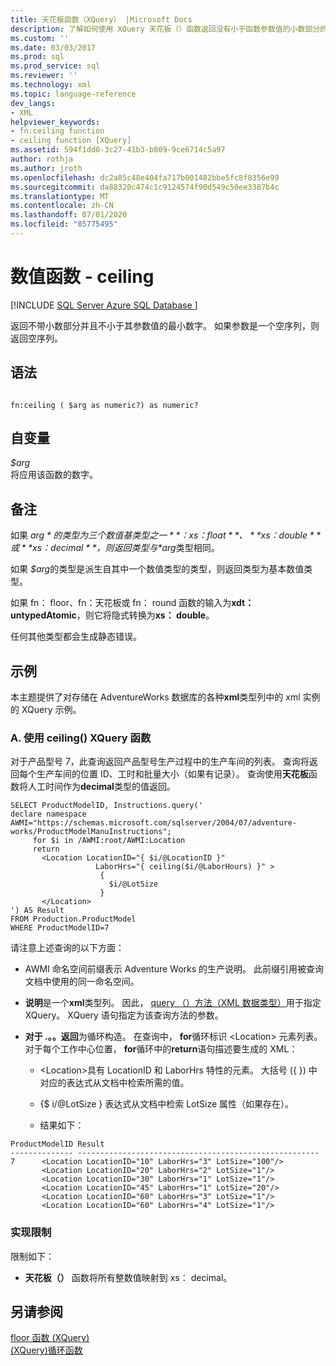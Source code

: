 ```yaml
---
title: 天花板函数（XQuery） |Microsoft Docs
description: 了解如何使用 XQuery 天花板（）函数返回没有小于函数参数值的小数部分的最小数字。
ms.custom: ''
ms.date: 03/03/2017
ms.prod: sql
ms.prod_service: sql
ms.reviewer: ''
ms.technology: xml
ms.topic: language-reference
dev_langs:
- XML
helpviewer_keywords:
- fn:ceiling function
- ceiling function [XQuery]
ms.assetid: 594f1dd0-3c27-41b3-b809-9ce6714c5a97
author: rothja
ms.author: jroth
ms.openlocfilehash: dc2a85c48e404fa717b001482bbe5fc8f8356e99
ms.sourcegitcommit: da88320c474c1c9124574f90d549c50ee3387b4c
ms.translationtype: MT
ms.contentlocale: zh-CN
ms.lasthandoff: 07/01/2020
ms.locfileid: "85775495"
---
```

# <a name="numeric-values-functions---ceiling"></a>数值函数 - ceiling 
[!INCLUDE [SQL Server Azure SQL Database ](../includes/applies-to-version/sqlserver.md)]

  返回不带小数部分并且不小于其参数值的最小数字。 如果参数是一个空序列，则返回空序列。  
  
## <a name="syntax"></a>语法  
  
```  
  
fn:ceiling ( $arg as numeric?) as numeric?  
```  
  
## <a name="arguments"></a>自变量  
 *$arg*  
 将应用该函数的数字。  
  
## <a name="remarks"></a>备注  
 如果 *$arg*的类型为三个数值基类型之一 **： xs： float**、 **xs： double**或**xs： decimal**，则返回类型与 *$arg*类型相同。  
  
 如果 *$arg*的类型是派生自其中一个数值类型的类型，则返回类型为基本数值类型。  
  
 如果 fn： floor、fn：天花板或 fn： round 函数的输入为**xdt： untypedAtomic**，则它将隐式转换为**xs： double**。  
  
 任何其他类型都会生成静态错误。  
  
## <a name="examples"></a>示例  
 本主题提供了对存储在 AdventureWorks 数据库的各种**xml**类型列中的 xml 实例的 XQuery 示例。  
  
### <a name="a-using-the-ceiling-xquery-function"></a>A. 使用 ceiling() XQuery 函数  
 对于产品型号 7，此查询返回产品型号生产过程中的生产车间的列表。 查询将返回每个生产车间的位置 ID、工时和批量大小（如果有记录）。 查询使用**天花板**函数将人工时间作为**decimal**类型的值返回。  
  
```  
SELECT ProductModelID, Instructions.query('  
declare namespace AWMI="https://schemas.microsoft.com/sqlserver/2004/07/adventure-works/ProductModelManuInstructions";   
     for $i in /AWMI:root/AWMI:Location  
     return   
       <Location LocationID="{ $i/@LocationID }"   
                   LaborHrs="{ ceiling($i/@LaborHours) }" >  
                    {   
                      $i/@LotSize  
                    }    
       </Location>  
') AS Result  
FROM Production.ProductModel  
WHERE ProductModelID=7  
```  
  
 请注意上述查询的以下方面：  
  
-   AWMI 命名空间前缀表示 Adventure Works 的生产说明。 此前缀引用被查询文档中使用的同一命名空间。  
  
-   **说明**是一个**xml**类型列。 因此， [query （）方法（XML 数据类型）](../t-sql/xml/query-method-xml-data-type.md)用于指定 XQuery。 XQuery 语句指定为该查询方法的参数。  
  
-   **对于 .。。返回**为循环构造。 在查询中， **for**循环标识 \<Location> 元素列表。 对于每个工作中心位置， **for**循环中的**return**语句描述要生成的 XML：  
  
    -   \<Location>具有 LocationID 和 LaborHrs 特性的元素。 大括号 ({ }) 中对应的表达式从文档中检索所需的值。  
  
    -   {$ i/@LotSize } 表达式从文档中检索 LotSize 属性（如果存在）。  
  
    -   结果如下：  
  
```  
ProductModelID Result    
-------------- ------------------------------------------------------  
7      <Location LocationID="10" LaborHrs="3" LotSize="100"/>  
       <Location LocationID="20" LaborHrs="2" LotSize="1"/>     
       <Location LocationID="30" LaborHrs="1" LotSize="1"/>     
       <Location LocationID="45" LaborHrs="1" LotSize="20"/>  
       <Location LocationID="60" LaborHrs="3" LotSize="1"/>     
       <Location LocationID="60" LaborHrs="4" LotSize="1"/>  
```  
  
### <a name="implementation-limitations"></a>实现限制  
 限制如下：  
  
-   **天花板（）** 函数将所有整数值映射到 xs： decimal。  
  
## <a name="see-also"></a>另请参阅  
 [floor 函数 &#40;XQuery&#41;](../xquery/numeric-values-functions-floor.md)   
 [&#40;XQuery&#41;循环函数](../xquery/numeric-values-functions-round.md)  
  
  
